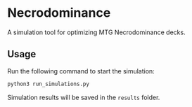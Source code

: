 # Necrodominance

A simulation tool for optimizing MTG Necrodominance decks.

## Usage

Run the following command to start the simulation:

```bash
python3 run_simulations.py
```

Simulation results will be saved in the `results` folder.
